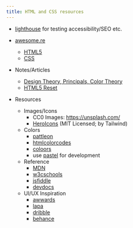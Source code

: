 ```yaml
---
title: HTML and CSS resources
---
```


- [lighthouse](https://developers.google.com/web/tools/lighthouse/) for testing accessibility/SEO etc.

- [awesome.re](https://awesome.re)

  - [HTML5](https://github.com/diegocard/awesome-html5#readme)
  - [CSS](https://github.com/awesome-css-group/awesome-css#readme)

- Notes/Articles

  - [Design Theory, Principals, Color Theory](https://www.bantialbumproofing.com/blog/design-elements-principals-and-color-theory)
  - [HTML5 Reset](http://html5doctor.com/html-5-reset-stylesheet/)

- Resources

  - Images/Icons
    - CC0 Images: <https://unsplash.com/>
    - [HeroIcons](https://heroicons.com/) (MIT Licensed; by Tailwind)
  - Colors
    - [pattleon](https://paletton.com)
    - [htmlcolorcodes](https://htmlcolorcodes.com/)
    - [coloors](https://coolors.co/)
    - use [pastel](https://github.com/sharkdp/pastel) for development
  - Reference
    - [MDN](https://developer.mozilla.org/en-US/)
    - [w3cschools](https://www.w3schools.com/)
    - [jsfiddle](https://jsfiddle.net/)
    - [devdocs](https://devdocs.io/)
  - UI/UX Inspiration
    - [awwards](https://www.awwwards.com/)
    - [lapa](https://www.lapa.ninja/)
    - [dribble](https://dribbble.com/)
    - [behance](https://www.behance.net/)
